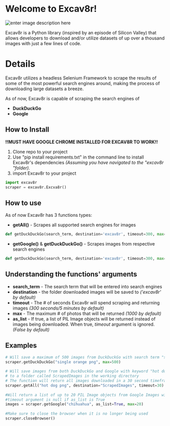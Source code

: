 # Welcome to Excav8r!
![enter image description here](https://i.imgur.com/LeOgrQ0.png)

Excav8r is a Python library (inspired by an episode of Silicon Valley) that allows developers to download and/or utilize datasets of up over a thousand images with just a few lines of code.


# Details

Excav8r utilizes a headless Selenium Framework to scrape the results of some of the most powerful search engines around, making the process of downloading large datasets a breeze. 

As of now, Excav8r is capable of scraping the search engines of

 - **DuckDuckGo**
 - **Google**

## How to Install

**!!MUST HAVE GOOGLE CHROME INSTALLED FOR EXCAV8R TO WORK!!**
1. Clone repo to your project
2. Use "pip install requirements.txt" in the command line to install Excav8r's dependencies *(Assuming you have navigated to the "excav8r "folder).*
3. import Excav8r to your project

```python
import excav8r
scraper = excav8r.Excva8r()
```



## How to use

As of now Excav8r has 3 functions types:

 -  **getAll()** - Scrapes all supported search engines for images
 ```python
def getDuckDuckGo(search_term, destination='excav8r', timeout=300, max=1000, as_list=False)
```
- **getGoogle()** & **getDuckDuckGo()** - Scrapes images from respective search engines
 ```python
def getDuckDuckGo(search_term, destination='excav8r', timeout=300, max=1000, as_list=False)
```

## Understanding the functions' arguments 

 - **search_term** - The search term that will be entered into search engines
 - **destination** - the folder downloaded images will be saved to *('excav8r' by default)*
 - **timeout** - The # of seconds Excav8r will spend scraping and returning images *(300 seconds/5 minutes by default)*
 - **max** - The maximum # of photos that will be returned *(1000 by default)*
 - **as_list** - If true, a list of PIL Image objects will be returned instead of images being downloaded. When true, *timeout* argument is ignored. *(False by default)*

## Examples
 ```python
# Will save a maximum of 500 images from DuckDuckGo with search term "single orange png"  
scraper.getDuckDuckGo("single orange png", max=500)  
  
# Will save images from both DuckDuckGo and Google with keyword "hot dog"  
# to a folder called ScrapedImages in the working directory  
# The function will return all images downloaded in a 30 second timeframe  
scraper.getAll("hot dog png", destination="ScrapedImages", timeout=30)  
  
#Will return a list of up to 20 PIL Image objects from Google Images with keyword "chihuahua"  
#timeout argument is null if as_list is True  
images = scraper.getGoogle("chihuahua", as_list=True, max=20)  
  
#Make sure to close the browser when it is no longer being used  
scraper.closeBrowser()
```
